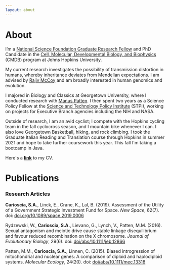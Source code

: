 ```yaml
---
layout: about
---
```


# About

I’m a [National Science Foundation Graduate Research Fellow](https://nsfgrfp.org/) and PhD Candidate in the [Cell, Molecular, Developmental Biology, and Biophysics](https://cmdb.jhu.edu/) (CMDB) program at Johns Hopkins University. 

My current research investigates the possibility of transmission distortion in humans, whereby inheritance deviates from Mendelian expectations. I am advised by [Rajiv McCoy](https://mccoy-lab.org/) and am broadly interested in human genomics and evolution. 

I majored in Biology and Classics at Georgetown University, where I conducted research with [Manus Patten](https://www.pattenlab.com/). I then spent two years as a Science Policy Fellow at the [Science and Technology Policy Institute](https://www.ida.org/en/ida-ffrdcs/science-and-technology-policy-institute) (STPI), working on projects for Executive Branch agencies including the NIH and NASA.

Outside of research, I am an avid cyclist; I compete with the Hopkins cycling team in the fall cyclocross season, and I mountain bike whenever I can. I also love Georgetown Basketball, hiking, and rock climbing. I took the Graduate Italian Reading and Translation course through Hopkins in summer 2021 and hope to take further coursework this year. This fall I'm taking a bootcamp in Java. 

Here's a **[link](https://drive.google.com/file/d/1dJBdy-DHoOJAt-lqxo8-ZVI1snodnSis&export=download)** to my CV. 


# Publications

### Research Articles

**Carioscia, S.A.**, Linck, E., Crane, K., Lal, B. (2019). Assessment of the Utility of a Government Strategic Investment Fund for Space. *New Space*, 62(7). doi: [doi.org/10.1089/space.2019.0006](doi.org/10.1089/space.2019.0006)

Rydzewski, W., **Carioscia, S.A.**, Lievano, G., Lynch, V., Patten, M.M. (2016). Sexual antagonism and meiotic drive cause stable linkage disequilibrium and favour reduced recombination on the X chromosome. *Journal of Evolutionary Biology*, 29(6). doi: [doi/abs/10.1111/jeb.12866](doi/abs/10.1111/jeb.12866)

Patten, M.M., **Carioscia, S.A.**, Linnen, C. (2015). Biased introgression of mitochondrial and nuclear genes: A comparison of diploid and haplodiploid systems. *Molecular Ecology*, 24(20). doi: [doi/abs/10.1111/mec.13318](doi/abs/10.1111/mec.13318)


